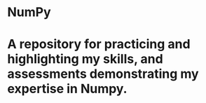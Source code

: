 # NumPy
# A repository for practicing and highlighting my skills, and assessments demonstrating my expertise in Numpy.
